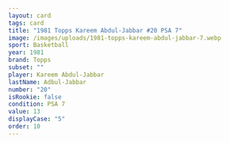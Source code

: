 ```yaml
---
layout: card
tags: card
title: "1981 Topps Kareem Abdul-Jabbar #20 PSA 7"
image: /images/uploads/1981-topps-kareem-abdul-jabbar-7.webp
sport: Basketball
year: 1981
brand: Topps
subset: ""
player: Kareem Abdul-Jabbar
lastName: Adbul-Jabbar
number: "20"
isRookie: false
condition: PSA 7
value: 13
displayCase: "5"
order: 10
---
```

